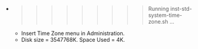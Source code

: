 * >>>>>>>>> Running inst-std-system-time-zone.sh ...
  * Insert Time Zone menu in Administration.
  * Disk size = 3547768K. Space Used = 4K.
